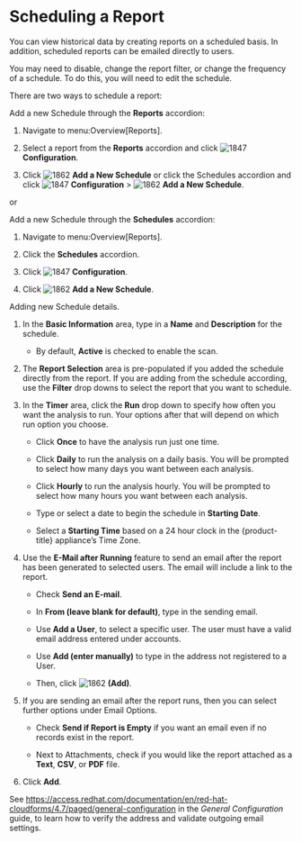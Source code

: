 # Scheduling a Report

You can view historical data by creating reports on a scheduled basis.
In addition, scheduled reports can be emailed directly to users.

<div class="note">

You may need to disable, change the report filter, or change the
frequency of a schedule. To do this, you will need to edit the schedule.

</div>

There are two ways to schedule a report:

Add a new Schedule through the **Reports** accordion:

1.  Navigate to menu:Overview\[Reports\].

2.  Select a report from the **Reports** accordion and click
    ![1847](1847.png) **Configuration**.

3.  Click ![1862](1862.png) **Add a New Schedule** or click the
    Schedules accordion and click ![1847](1847.png) **Configuration** \>
    ![1862](1862.png) **Add a New Schedule**.

or

Add a new Schedule through the **Schedules** accordion:

1.  Navigate to menu:Overview\[Reports\].

2.  Click the **Schedules** accordion.

3.  Click ![1847](1847.png) **Configuration**.

4.  Click ![1862](1862.png) **Add a New Schedule**.

Adding new Schedule details.

1.  In the **Basic Information** area, type in a **Name** and
    **Description** for the schedule.
    
      - By default, **Active** is checked to enable the scan.

2.  The **Report Selection** area is pre-populated if you added the
    schedule directly from the report. If you are adding from the
    schedule according, use the **Filter** drop downs to select the
    report that you want to schedule.

3.  In the **Timer** area, click the **Run** drop down to specify how
    often you want the analysis to run. Your options after that will
    depend on which run option you choose.
    
      - Click **Once** to have the analysis run just one time.
    
      - Click **Daily** to run the analysis on a daily basis. You will
        be prompted to select how many days you want between each
        analysis.
    
      - Click **Hourly** to run the analysis hourly. You will be
        prompted to select how many hours you want between each
        analysis.
    
      - Type or select a date to begin the schedule in **Starting
        Date**.
    
      - Select a **Starting Time** based on a 24 hour clock in the
        {product-title} appliance’s Time Zone.

4.  Use the **E-Mail after Running** feature to send an email after the
    report has been generated to selected users. The email will include
    a link to the report.
    
      - Check **Send an E-mail**.
    
      - In **From (leave blank for default)**, type in the sending
        email.
    
      - Use **Add a User**, to select a specific user. The user must
        have a valid email address entered under accounts.
    
      - Use **Add (enter manually)** to type in the address not
        registered to a User.
    
      - Then, click ![1862](1862.png) **(Add)**.

5.  If you are sending an email after the report runs, then you can
    select further options under Email Options.
    
      - Check **Send if Report is Empty** if you want an email even if
        no records exist in the report.
    
      - Next to Attachments, check if you would like the report attached
        as a **Text**, **CSV**, or **PDF** file.

6.  Click **Add**.

<div class="note">

See
<https://access.redhat.com/documentation/en/red-hat-cloudforms/4.7/paged/general-configuration>
in the *General Configuration* guide, to learn how to verify the address
and validate outgoing email settings.

</div>
